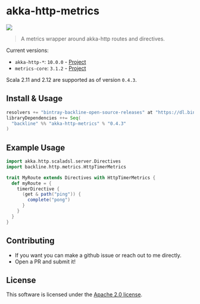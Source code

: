 # akka-http-metrics

![](https://api.travis-ci.org/Backline/akka-http-metrics.svg)

> A metrics wrapper around akka-http routes and directives.

Current versions:

- `akka-http-*`: `10.0.0` - [Project](https://github.com/akka/akka-http)
- `metrics-core`: `3.1.2` - [Project](https://github.com/dropwizard/metrics)

Scala 2.11 and 2.12 are supported as of version `0.4.3`.

## Install & Usage

```scala
resolvers += "bintray-backline-open-source-releases" at "https://dl.bintray.com/backline/open-source"
libraryDependencies ++= Seq(
  "backline" %% "akka-http-metrics" % "0.4.3"
)
```

## Example Usage

```scala
import akka.http.scaladsl.server.Directives
import backline.http.metrics.HttpTimerMetrics

trait MyRoute extends Directives with HttpTimerMetrics {
  def myRoute = {
    timerDirective {
      (get & path("ping")) {
        complete("pong")
      }
    }
  }
}
```

## Contributing

- If you want you can make a github issue or reach out to me directly.
- Open a PR and submit it!

## License

This software is licensed under the [Apache 2.0 license](LICENSE).
